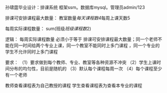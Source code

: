 孙啸霆毕业设计：排课系统
框架ssm。数据库mysql。管理员admin/123

排课可安排课程最大数量：
	教室数量*每天课程数4*每周上课天数5

每周实际课程数量：
	sum(班级*班级课程数*2)
	
逻辑：
	每周实际课程数量 必须小于等于 排课可安排课程最大数量；同一个老师不能在同一时间给两个专业上课，同一个教室不能同时上多门课程 ，同一个专业的学生不允许同时上多门课程

要求：
（1）要求做到每个教师、专业、教室等各种资源不冲突
（2）学生上课时间分布的均匀性，目前是随机的
（3）默认每个课程每周一次
（4）每个课程至少有一个老师

教师查看课程表为自己教授的课程
学生查看课程表为查看本专业的课程

